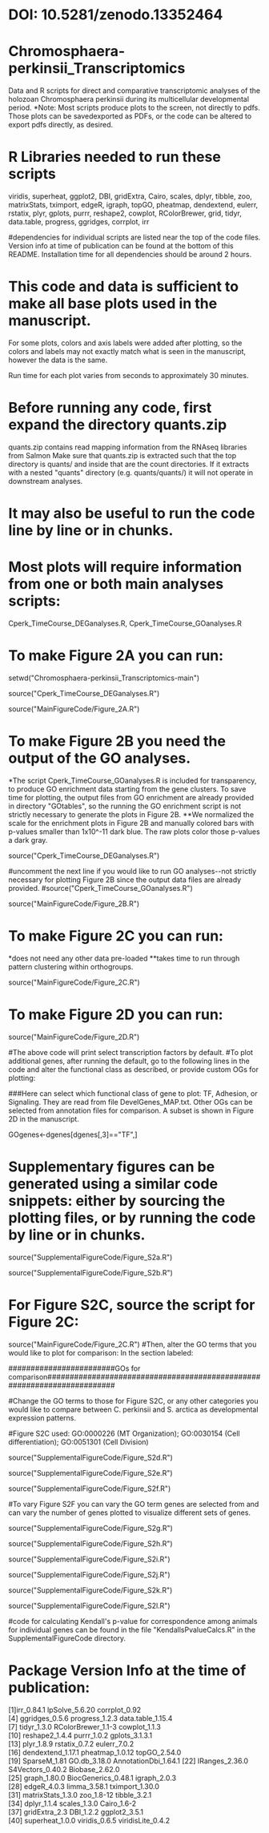 # DOI: 10.5281/zenodo.13352464

# Chromosphaera-perkinsii_Transcriptomics
Data and R scripts for direct and comparative transcriptomic analyses of the holozoan Chromosphaera perkinsii during its multicellular developmental period.
*Note: Most scripts produce plots to the screen, not directly to pdfs. Those plots can be savedexported as PDFs, or the code can be altered to export pdfs directly, as desired.

# R Libraries needed to run these scripts
viridis, superheat, ggplot2, DBI, gridExtra, Cairo, scales, dplyr, tibble, zoo, matrixStats, tximport, edgeR, igraph, topGO, pheatmap, dendextend, eulerr, rstatix, plyr, gplots, purrr, reshape2, cowplot, RColorBrewer, grid, tidyr, data.table, progress, ggridges, corrplot, irr

#dependencies for individual scripts are listed near the top of the code files. Version info at time of publication can be found at the bottom of this README. Installation time for all dependencies should be around 2 hours.

# This code and data is sufficient to make all base plots used in the manuscript. 
For some plots, colors and axis labels were added after plotting, so the colors and labels may not exactly match what is seen in the manuscript, however the data is the same.

Run time for each plot varies from seconds to approximately 30 minutes.

# Before running any code, first expand the directory quants.zip 
quants.zip contains read mapping information from the RNAseq libraries from Salmon
Make sure that quants.zip is extracted such that the top directory is quants/ and inside that are the count directories. If it extracts with a nested "quants" directory (e.g. quants/quants/) it will not operate in downstream analyses.

# It may also be useful to run the code line by line or in chunks.

# Most plots will require information from one or both main analyses scripts: 
Cperk_TimeCourse_DEGanalyses.R, Cperk_TimeCourse_GOanalyses.R

# To make Figure 2A you can run:

setwd("Chromosphaera-perkinsii_Transcriptomics-main")

source("Cperk_TimeCourse_DEGanalyses.R")

source("MainFigureCode/Figure_2A.R")

# To make Figure 2B you need the output of the GO analyses. 
*The script Cperk_TimeCourse_GOanalyses.R is included for transparency, to produce GO enrichment data starting from the gene clusters. To save time for plotting, the output files from GO enrichment are already provided in directory "GOtables", so the running the GO enrichment script is not strictly necessary to generate the plots in Figure 2B.
**We normalized the scale for the enrichment plots in Figure 2B and manually colored bars with p-values smaller than 1x10^-11 dark blue. The raw plots color those p-values a dark gray.

source("Cperk_TimeCourse_DEGanalyses.R")

#uncomment the next line if you would like to run GO analyses--not strictly necessary for plotting Figure 2B since the output data files are already provided.
#source("Cperk_TimeCourse_GOanalyses.R")

source("MainFigureCode/Figure_2B.R")

# To make Figure 2C you can run:
*does not need any other data pre-loaded
**takes time to run through pattern clustering within orthogroups.

source("MainFigureCode/Figure_2C.R")

# To make Figure 2D you can run:

source("MainFigureCode/Figure_2D.R")

#The above code will print select transcription factors by default.
#To plot additional genes, after running the default, go to the following lines in the code and alter the functional class as described, or provide custom OGs for plotting:

###Here can select which functional class of gene to plot: TF, Adhesion, or Signaling. They are read from file DevelGenes_MAP.txt. Other OGs can be selected from annotation files for comparison. A subset is shown in Figure 2D in the manuscript.

GOgenes<-dgenes[dgenes[,3]=="TF",]

# Supplementary figures can be generated using a similar code snippets: either by sourcing the plotting files, or by running the code by line or in chunks.

source("SupplementalFigureCode/Figure_S2a.R")

source("SupplementalFigureCode/Figure_S2b.R")

# For Figure S2C, source the script for Figure 2C:
source("MainFigureCode/Figure_2C.R")
#Then, alter the GO terms that you would like to plot for comparison: In the section labeled:

########################GOs for comparison########################################################################

#Change the GO terms to those for Figure S2C, or any other categories you would like to compare between C. perkinsii and S. arctica as developmental expression patterns.

#Figure S2C used: GO:0000226 (MT Organization); GO:0030154 (Cell differentiation); GO:0051301 (Cell Division)

source("SupplementalFigureCode/Figure_S2d.R")

source("SupplementalFigureCode/Figure_S2e.R")

source("SupplementalFigureCode/Figure_S2f.R")

#To vary Figure S2F you can vary the GO term genes are selected from and can vary the number of genes plotted to visualize different sets of genes. 

source("SupplementalFigureCode/Figure_S2g.R")

source("SupplementalFigureCode/Figure_S2h.R")

source("SupplementalFigureCode/Figure_S2i.R")

source("SupplementalFigureCode/Figure_S2j.R")

source("SupplementalFigureCode/Figure_S2k.R")

source("SupplementalFigureCode/Figure_S2l.R")

#code for calculating Kendall's p-value for correspondence among animals for individual genes can be found in the file "KendallsPvalueCalcs.R" in the SupplementalFigureCode directory.

# Package Version Info at the time of publication:
 [1]irr_0.84.1           lpSolve_5.6.20       corrplot_0.92       
 [4] ggridges_0.5.6       progress_1.2.3       data.table_1.15.4   
 [7] tidyr_1.3.0          RColorBrewer_1.1-3   cowplot_1.1.3       
[10] reshape2_1.4.4       purrr_1.0.2          gplots_3.1.3.1      
[13] plyr_1.8.9           rstatix_0.7.2        eulerr_7.0.2        
[16] dendextend_1.17.1    pheatmap_1.0.12      topGO_2.54.0        
[19] SparseM_1.81         GO.db_3.18.0         AnnotationDbi_1.64.1
[22] IRanges_2.36.0       S4Vectors_0.40.2     Biobase_2.62.0      
[25] graph_1.80.0         BiocGenerics_0.48.1  igraph_2.0.3        
[28] edgeR_4.0.3          limma_3.58.1         tximport_1.30.0     
[31] matrixStats_1.3.0    zoo_1.8-12           tibble_3.2.1        
[34] dplyr_1.1.4          scales_1.3.0         Cairo_1.6-2         
[37] gridExtra_2.3        DBI_1.2.2            ggplot2_3.5.1       
[40] superheat_1.0.0      viridis_0.6.5        viridisLite_0.4.2 





